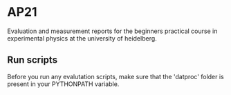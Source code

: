 # AP21
Evaluation and measurement reports for the beginners practical course in experimental physics at the university of heidelberg.

## Run scripts
Before you run any evalutation scripts, make sure that the 'datproc' folder is present in your PYTHONPATH variable.
